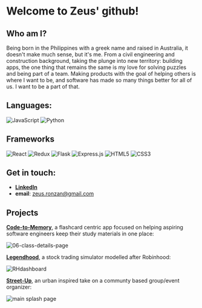 # Welcome to Zeus' github!

## Who am I?

Being born in the Philippines with a greek name and raised in Australia, it doesn't make much sense, but it's me. From a civil engineering and construction background, taking the plunge into new territory: building apps, the one thing that remains the same is my love for solving puzzles and being part of a team. Making products with the goal of helping others is where I want to be, and software has made so many things better for all of us. I want to be a part of that.

## Languages:

![JavaScript](https://img.shields.io/badge/javascript-%23323330.svg?style=for-the-badge&logo=javascript&logoColor=%23F7DF1E) 
![Python](https://img.shields.io/badge/python-3670A0?style=for-the-badge&logo=python&logoColor=ffdd54)

## Frameworks
![React](https://img.shields.io/badge/react-%2320232a.svg?style=for-the-badge&logo=react&logoColor=%2361DAFB) 
![Redux](https://img.shields.io/badge/redux-%23593d88.svg?style=for-the-badge&logo=redux&logoColor=white)
![Flask](https://img.shields.io/badge/flask-%23000.svg?style=for-the-badge&logo=flask&logoColor=white)
![Express.js](https://img.shields.io/badge/express.js-%23404d59.svg?style=for-the-badge&logo=express&logoColor=%2361DAFB)
![HTML5](https://img.shields.io/badge/html5-%23E34F26.svg?style=for-the-badge&logo=html5&logoColor=white) 
![CSS3](https://img.shields.io/badge/css3-%231572B6.svg?style=for-the-badge&logo=css3&logoColor=white)

## Get in touch:

- [__LinkedIn__](https://www.linkedin.com/in/zeus-ronzan-b26313104/)
- __email__: zeus.ronzan@gmail.com

## Projects

[__Code-to-Memory__](https://code-to-memory.herokuapp.com/), a flashcard centric app focused on helping aspiring software engineers keep their study materials in one place:

![06-class-details-page](https://user-images.githubusercontent.com/100141010/190240985-4adbe60d-d75f-4fdc-bb72-cff17f3f9356.png)

[__Legendhood__](), a stock trading simulator modelled after Robinhood:

![RHdashboard](https://user-images.githubusercontent.com/100141010/190240868-261fc7bb-57ba-421c-9c98-ff399fbe1359.png)

[__Street-Up__](), an urban inspired take on a communty based group/event organizer:

![main splash page](https://user-images.githubusercontent.com/100141010/190240794-7c26aca7-f37e-43d7-8d10-34e5ada29357.png)


<!--
**ZRonzan/ZRonzan** is a ✨ _special_ ✨ repository because its `README.md` (this file) appears on your GitHub profile.

Here are some ideas to get you started:

- 🔭 I’m currently working on ...
- 🌱 I’m currently learning ...
- 👯 I’m looking to collaborate on ...
- 🤔 I’m looking for help with ...
- 💬 Ask me about ...
- 📫 How to reach me: ...
- 😄 Pronouns: ...
- ⚡ Fun fact: ...
-->
